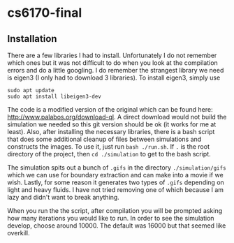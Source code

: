 # cs6170-final

## Installation
There are a few libraries I had to install. Unfortunately I do not remember which ones but it was not difficult to do when you look at the compilation errors and do a little googling. I do remember the strangest library we need is eigen3 (I only had to download 3 libraries). To install eigen3, simply use  
``` 
sudo apt update
sudo apt install libeigen3-dev
```` 
The code is a modified version of the original which can be found here: http://www.palabos.org/download-ql. A direct download would not build the simulation we needed so this git version should be ok (it works for me at least). Also, after installing the necessary libraries, there is a bash script that does some additional cleanup of files between simulations and constructs the images. To use it, just run `bash ./run.sh`. If `.` is the root directory of the project, then `cd ./simulation` to get to the bash script. 

The simulation spits out a bunch of `.gifs` in the directory `./simulation/gifs` which we can use for boundary extraction and can make into a movie if we wish. Lastly, for some reason it generates two types of `.gifs` depending on light and heavy fluids. I have not tried removing one of which because I am lazy and didn't want to break anything. 

When you run the the script, after compilation you will be prompted asking how many iterations you would like to run. In order to see the simulation develop, choose around 10000. The default was 16000 but that seemed like overkill.
